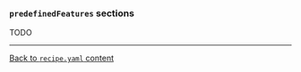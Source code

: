 ### `predefinedFeatures` sections

TODO

---

[Back to `recipe.yaml` content](/plugins/hh-geminio/docs/en/RECIPE_CONTENT.md)